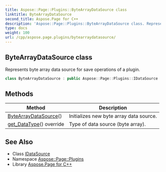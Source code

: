```yaml
---
title: Aspose::Page::Plugins::ByteArrayDataSource class
linktitle: ByteArrayDataSource
second_title: Aspose.Page for C++
description: 'Aspose::Page::Plugins::ByteArrayDataSource class. Represents byte array data source for save operations of a plugin in C++.'
type: docs
weight: 100
url: /cpp/aspose.page.plugins/bytearraydatasource/
---
```

## ByteArrayDataSource class


Represents byte array data source for save operations of a plugin.

```cpp
class ByteArrayDataSource : public Aspose::Page::Plugins::IDataSource
```

## Methods

| Method | Description |
| --- | --- |
| [ByteArrayDataSource](./bytearraydatasource/)() | Initializes new byte array data source. |
| [get_DataType](./get_datatype/)() override | Type of data source (byte array). |
## See Also

* Class [IDataSource](../idatasource/)
* Namespace [Aspose::Page::Plugins](../)
* Library [Aspose.Page for C++](../../)
